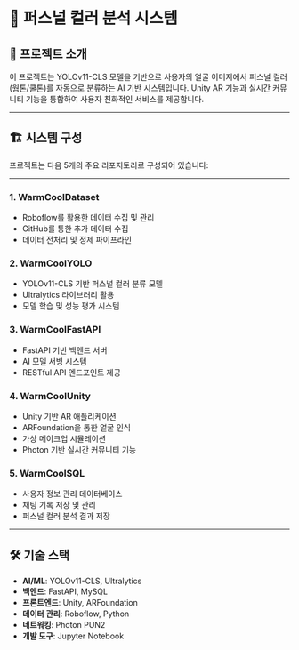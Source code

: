 # 🎨 퍼스널 컬러 분석 시스템

## 📌 프로젝트 소개
이 프로젝트는 YOLOv11-CLS 모델을 기반으로 사용자의 얼굴 이미지에서 퍼스널 컬러(웜톤/쿨톤)를 자동으로 분류하는 AI 기반 시스템입니다. Unity AR 기능과 실시간 커뮤니티 기능을 통합하여 사용자 친화적인 서비스를 제공합니다.

---

## 🏗 시스템 구성
프로젝트는 다음 5개의 주요 리포지토리로 구성되어 있습니다:

---

### 1. WarmCoolDataset
- Roboflow를 활용한 데이터 수집 및 관리
- GitHub를 통한 추가 데이터 수집
- 데이터 전처리 및 정제 파이프라인

### 2. WarmCoolYOLO
- YOLOv11-CLS 기반 퍼스널 컬러 분류 모델
- Ultralytics 라이브러리 활용
- 모델 학습 및 성능 평가 시스템

### 3. WarmCoolFastAPI
- FastAPI 기반 백엔드 서버
- AI 모델 서빙 시스템
- RESTful API 엔드포인트 제공

### 4. WarmCoolUnity
- Unity 기반 AR 애플리케이션
- ARFoundation을 통한 얼굴 인식
- 가상 메이크업 시뮬레이션
- Photon 기반 실시간 커뮤니티 기능

### 5. WarmCoolSQL
- 사용자 정보 관리 데이터베이스
- 채팅 기록 저장 및 관리
- 퍼스널 컬러 분석 결과 저장

---


## 🛠 기술 스택
- **AI/ML**: YOLOv11-CLS, Ultralytics
- **백엔드**: FastAPI, MySQL
- **프론트엔드**: Unity, ARFoundation
- **데이터 관리**: Roboflow, Python
- **네트워킹**: Photon PUN2
- **개발 도구**: Jupyter Notebook
